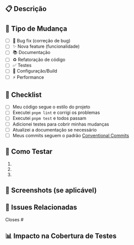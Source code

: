 ## 📋 Descrição

<!-- Descreva brevemente as mudanças implementadas -->

## 🎯 Tipo de Mudança

<!-- Marque com um X o tipo de mudança -->

- [ ] 🐛 Bug fix (correção de bug)
- [ ] ✨ Nova feature (funcionalidade)
- [ ] 📚 Documentação
- [ ] ♻️ Refatoração de código
- [ ] ✅ Testes
- [ ] 🔧 Configuração/Build
- [ ] ⚡ Performance

## 📝 Checklist

- [ ] Meu código segue o estilo do projeto
- [ ] Executei `pnpm lint` e corrigi os problemas
- [ ] Executei `pnpm test` e todos passam
- [ ] Adicionei testes para cobrir minhas mudanças
- [ ] Atualizei a documentação se necessário
- [ ] Meus commits seguem o padrão [Conventional Commits](https://www.conventionalcommits.org/)

## 🧪 Como Testar

<!-- Descreva os passos para testar suas mudanças -->

1. 
2. 
3. 

## 📸 Screenshots (se aplicável)

<!-- Adicione screenshots se houver mudanças visuais -->

## 🔗 Issues Relacionadas

<!-- Link para issues relacionadas -->

Closes #

## 📊 Impacto na Cobertura de Testes

<!-- O GitHub Actions vai adicionar automaticamente um comentário com a cobertura -->